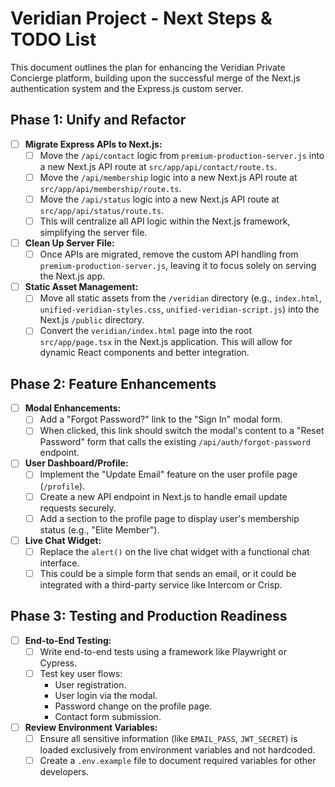 # Veridian Project - Next Steps & TODO List

This document outlines the plan for enhancing the Veridian Private Concierge platform, building upon the successful merge of the Next.js authentication system and the Express.js custom server.

## Phase 1: Unify and Refactor

- [ ] **Migrate Express APIs to Next.js:**
  - [ ] Move the `/api/contact` logic from `premium-production-server.js` into a new Next.js API route at `src/app/api/contact/route.ts`.
  - [ ] Move the `/api/membership` logic into a new Next.js API route at `src/app/api/membership/route.ts`.
  - [ ] Move the `/api/status` logic into a new Next.js API route at `src/app/api/status/route.ts`.
  - [ ] This will centralize all API logic within the Next.js framework, simplifying the server file.

- [ ] **Clean Up Server File:**
  - [ ] Once APIs are migrated, remove the custom API handling from `premium-production-server.js`, leaving it to focus solely on serving the Next.js app.

- [ ] **Static Asset Management:**
  - [ ] Move all static assets from the `/veridian` directory (e.g., `index.html`, `unified-veridian-styles.css`, `unified-veridian-script.js`) into the Next.js `/public` directory.
  - [ ] Convert the `veridian/index.html` page into the root `src/app/page.tsx` in the Next.js application. This will allow for dynamic React components and better integration.

## Phase 2: Feature Enhancements

- [ ] **Modal Enhancements:**
  - [ ] Add a "Forgot Password?" link to the "Sign In" modal form.
  - [ ] When clicked, this link should switch the modal's content to a "Reset Password" form that calls the existing `/api/auth/forgot-password` endpoint.

- [ ] **User Dashboard/Profile:**
  - [ ] Implement the "Update Email" feature on the user profile page (`/profile`).
  - [ ] Create a new API endpoint in Next.js to handle email update requests securely.
  - [ ] Add a section to the profile page to display user's membership status (e.g., "Elite Member").

- [ ] **Live Chat Widget:**
  - [ ] Replace the `alert()` on the live chat widget with a functional chat interface.
  - [ ] This could be a simple form that sends an email, or it could be integrated with a third-party service like Intercom or Crisp.

## Phase 3: Testing and Production Readiness

- [ ] **End-to-End Testing:**
  - [ ] Write end-to-end tests using a framework like Playwright or Cypress.
  - [ ] Test key user flows:
    - User registration.
    - User login via the modal.
    - Password change on the profile page.
    - Contact form submission.

- [ ] **Review Environment Variables:**
  - [ ] Ensure all sensitive information (like `EMAIL_PASS`, `JWT_SECRET`) is loaded exclusively from environment variables and not hardcoded.
  - [ ] Create a `.env.example` file to document required variables for other developers.
